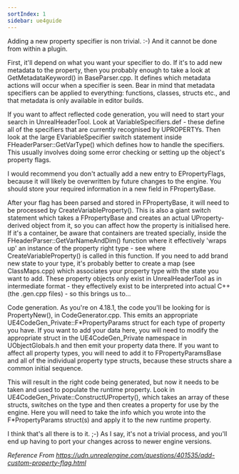 ```yaml
---
sortIndex: 1
sidebar: ue4guide
---
```


Adding a new property specifier is non trivial. :-) And it cannot be done from within a plugin.

First, it'll depend on what you want your specifier to do. If it's to add new metadata to the property, then you probably enough to take a look at GetMetadataKeyword() in BaseParser.cpp. It defines which metadata actions will occur when a specifier is seen. Bear in mind that metadata specifiers can be applied to everything: functions, classes, structs etc., and that metadata is only available in editor builds.

If you want to affect reflected code generation, you will need to start your search in UnrealHeaderTool. Look at VariableSpecifiers.def - these define all of the specifiers that are currently recognised by UPROPERTYs. Then look at the large EVariableSpecifier switch statement inside FHeaderParser::GetVarType() which defines how to handle the specifiers. This usually involves doing some error checking or setting up the object's property flags.

I would recommend you don't actually add a new entry to EPropertyFlags, because it will likely be overwritten by future changes to the engine. You should store your required information in a new field in FPropertyBase.

After your flag has been parsed and stored in FPropertyBase, it will need to be processed by CreateVariableProperty(). This is also a giant switch statement which takes a FPropertyBase and creates an actual UProperty-derived object from it, so you can affect how the property is initialised here. If it's a container, be aware that containers are treated specially, inside the FHeaderParser::GetVarNameAndDim() function where it effectively 'wraps up' an instance of the property right type - see where CreateVariableProperty() is called in this function. If you need to add brand new state to your type, it's probably better to create a map (see ClassMaps.cpp) which associates your property type with the state you want to add. These property objects only exist in UnrealHeaderTool as in intermediate format - they effectively exist to be interpreted into actual C++ (the .gen.cpp files) - so this brings us to...

Code generation. As you're on 4.18.1, the code you'll be looking for is PropertyNew(), in CodeGenerator.cpp. This emits an appropriate UE4CodeGen_Private::F\*PropertyParams struct for each type of property you have. If you want to add your data here, you will need to modify the appropriate struct in the UE4CodeGen_Private namespace in UObjectGlobals.h and then emit your property data there. If you want to affect all property types, you will need to add it to FPropertyParamsBase and all of the individual property type structs, because these structs share a common initial sequence.

This will result in the right code being generated, but now it needs to be taken and used to populate the runtime property. Look in UE4CodeGen_Private::ConstructUProperty(), which takes an array of these structs, switches on the type and then creates a property for use by the engine. Here you will need to take the info which you wrote into the F\*PropertyParams struct(s) and apply it to the new runtime property.

I think that's all there is to it. ;-) As I say, it's not a trivial process, and you'll end up having to port your changes across to newer engine versions.

*Reference From <https://udn.unrealengine.com/questions/401535/add-custom-property-flag.html>*
